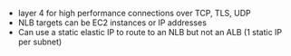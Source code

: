 - layer 4 for high performance connections over TCP, TLS, UDP
- NLB targets can be EC2 instances or IP addresses
- Can use a static elastic IP to route to an NLB but not an ALB (1 static IP per subnet)


